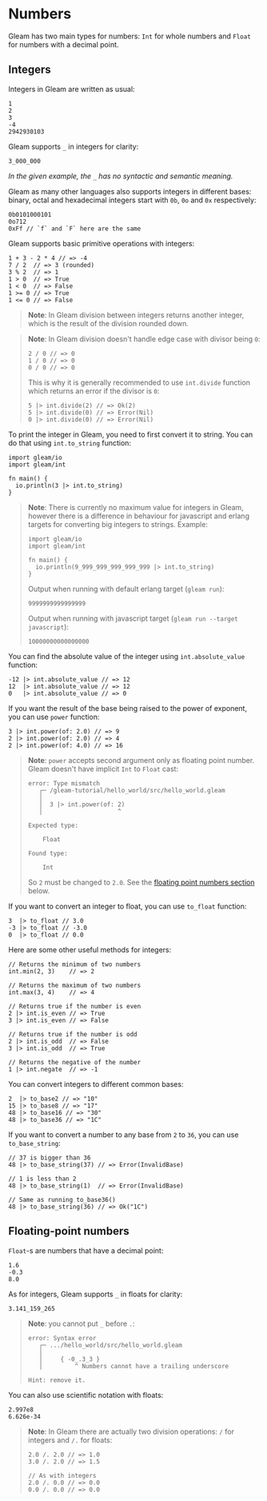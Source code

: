 # Numbers

Gleam has two main types for numbers: `Int` for whole numbers and `Float` for numbers with a decimal point.

## Integers

Integers in Gleam are written as usual:

```gleam
1
2
3
-4
2942930103
```

Gleam supports `_` in integers for clarity:

```gleam
3_000_000
```

_In the given example, the `_` has no syntactic and semantic meaning._

Gleam as many other languages also supports integers in different bases: binary, octal and hexadecimal integers start with `0b`, `0o` and `0x` respectively:

```gleam
0b0101000101
0o712
0xFf // `f` and `F` here are the same
```

Gleam supports basic primitive operations with integers:

```gleam
1 + 3 - 2 * 4 // => -4
7 / 2  // => 3 (rounded)
3 % 2  // => 1
1 > 0  // => True
1 < 0  // => False
1 >= 0 // => True
1 <= 0 // => False
```

> **Note**: In Gleam division between integers returns another integer, which is the result of the division rounded down.

> **Note**: In Gleam division doesn't handle edge case with divisor being `0`:
>
> ```gleam
> 2 / 0 // => 0
> 1 / 0 // => 0
> 0 / 0 // => 0
> ```
>
> This is why it is generally recommended to use `int.divide` function which returns an error if the divisor is `0`:
>
> ```gleam
> 5 |> int.divide(2) // => Ok(2)
> 5 |> int.divide(0) // => Error(Nil)
> 0 |> int.divide(0) // => Error(Nil)
> ```

To print the integer in Gleam, you need to first convert it to string. You can do that using `int.to_string` function:

```gleam
import gleam/io
import gleam/int

fn main() {
  io.println(3 |> int.to_string)
}
```

> **Note**: There is currently no maximum value for integers in Gleam, however there is a difference in behaviour for javascript and erlang targets for converting big integers to strings. Example:
> ```gleam
> import gleam/io
> import gleam/int
>
> fn main() {
>   io.println(9_999_999_999_999_999 |> int.to_string)
> }
> ```
> Output when running with default erlang target (`gleam run`):
> ```
> 9999999999999999
> ```
> Output when running with javascript target (`gleam run --target javascript`):
> ```
> 10000000000000000
> ```

You can find the absolute value of the integer using `int.absolute_value` function:

```gleam
-12 |> int.absolute_value // => 12
12  |> int.absolute_value // => 12
0   |> int.absolute_value // => 0
```

If you want the result of the base being raised to the power of exponent, you can use `power` function:

```gleam
3 |> int.power(of: 2.0) // => 9
2 |> int.power(of: 2.0) // => 4
2 |> int.power(of: 4.0) // => 16
```

> **Note**: `power` accepts second argument only as floating point number. Gleam doesn't have implicit `Int` to `Float` cast:
>
> ```
> error: Type mismatch
>    ┌─ /gleam-tutorial/hello_world/src/hello_world.gleam
>    │
>    │  3 |> int.power(of: 2)
>    │                     ^
>
> Expected type:
>
>     Float
>
> Found type:
>
>     Int
> ```
> So `2` must be changed to `2.0`. See the [floating point numbers section](#floating-point-numbers) below.

If you want to convert an integer to float, you can use `to_float` function:

```gleam
3  |> to_float // 3.0
-3 |> to_float // -3.0
0  |> to_float // 0.0
```

Here are some other useful methods for integers:

```gleam
// Returns the minimum of two numbers
int.min(2, 3)    // => 2

// Returns the maximum of two numbers
int.max(3, 4)    // => 4

// Returns true if the number is even
2 |> int.is_even // => True
3 |> int.is_even // => False

// Returns true if the number is odd
2 |> int.is_odd  // => False
3 |> int.is_odd  // => True

// Returns the negative of the number
1 |> int.negate  // => -1
```

You can convert integers to different common bases:

```gleam
2  |> to_base2 // => "10"
15 |> to_base8 // => "17"
48 |> to_base16 // => "30"
48 |> to_base36 // => "1C"
```

If you want to convert a number to any base from `2` to `36`, you can use `to_base_string`:

```gleam
// 37 is bigger than 36
48 |> to_base_string(37) // => Error(InvalidBase)

// 1 is less than 2
48 |> to_base_string(1)  // => Error(InvalidBase)

// Same as running to_base36()
48 |> to_base_string(36) // => Ok("1C")
```

## Floating-point numbers

`Float`-s are numbers that have a decimal point:

```gleam
1.6
-0.3
8.0
```

As for integers, Gleam supports `_` in floats for clarity:

```gleam
3.141_159_265
```

> **Note**: you cannot put `_` before `.`:
>
> ```
> error: Syntax error
>    ┌─ .../hello_world/src/hello_world.gleam
>    │
>    │     { -0_.3_3 }
>    │         ^ Numbers cannot have a trailing underscore
>
> Hint: remove it.
> ```

You can also use scientific notation with floats:

```gleam
2.997e8
6.626e-34
```

> **Note**: In Gleam there are actually two division operations: `/` for integers and `/.` for floats:
>
> ```gleam
> 2.0 /. 2.0 // => 1.0
> 3.0 /. 2.0 // => 1.5
>
> // As with integers
> 2.0 /. 0.0 // => 0.0
> 0.0 /. 0.0 // => 0.0
> ```
